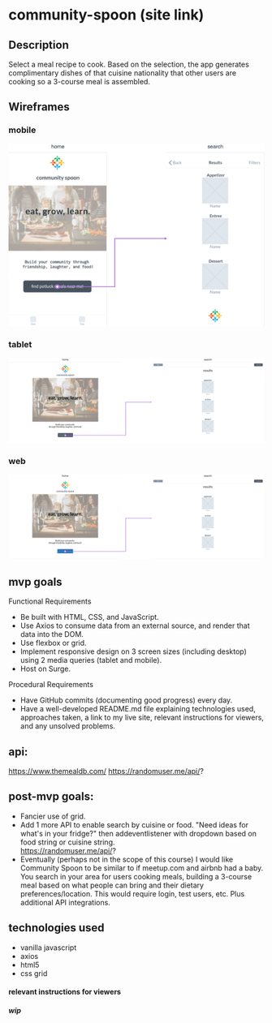 # community-spoon (site link)


## Description
Select a meal recipe to cook. Based on the selection, the app generates complimentary dishes of that cuisine nationality that other users are cooking so a 3-course meal is assembled.

## Wireframes

### mobile
![this was my preliminary mobile mockup](mockups/community-spoon-flowmap.png)
### tablet
![this was my preliminary tablet mockup](mockups/community-spoon-laptop-flowmap.png)
### web
![this was my preliminary tablet mockup](mockups/community-spoon-tablet-flowmap.png)

## mvp goals

Functional Requirements
* Be built with HTML, CSS, and JavaScript.
* Use Axios to consume data from an external source, and render that data into the DOM.
* Use flexbox or grid.
* Implement responsive design on 3 screen sizes (including desktop) using 2 media queries (tablet and mobile).
* Host on Surge.

Procedural Requirements
* Have GitHub commits (documenting good progress) every day.
* Have a well-developed README.md file explaining technologies used, approaches taken, a link to my live site, relevant instructions for viewers, and any unsolved problems.

## api: 
https://www.themealdb.com/ 
https://randomuser.me/api/?

## post-mvp goals: 

* Fancier use of grid. 
* Add 1 more API to enable search by cuisine or food.  "Need ideas for what's in your fridge?" then addeventlistener with dropdown based on food string or cuisine string.  
https://randomuser.me/api/?
* Eventually (perhaps not in the scope of this course) I would like Community Spoon to be similar to if meetup.com and airbnb had a baby.  You search in your area for users cooking meals, building a 3-course meal based on what people can bring and their dietary preferences/location.  This would require login, test users, etc.  Plus additional API integrations.

## technologies used
* vanilla javascript
* axios
* html5
* css grid



#### relevant instructions for viewers

##### wip
​